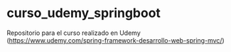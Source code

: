 # curso_udemy_springboot
Repositorio para el curso realizado en Udemy (https://www.udemy.com/spring-framework-desarrollo-web-spring-mvc/)
